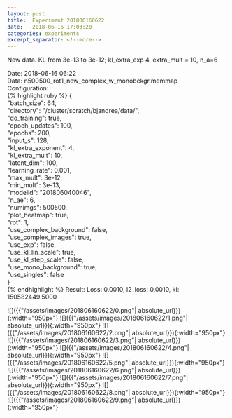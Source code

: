 ```yaml
---
layout: post
title:  Experiment 201806160622
date:   2018-06-16 17:03:20
categories: experiments
excerpt_separator: <!--more-->
---
```

New data. KL from 3e-13 to 3e-12; kl_extra_exp 4, extra_mult = 10, n_a=6  

 <!--more-->
Date: 2018-06-16 06:22  
Data: n500500_rot1_new_complex_w_monobckgr.memmap  
Configuration:   
{% highlight ruby %}
{  
    "batch_size": 64,   
    "directory": "/cluster/scratch/bjandrea/data/",   
    "do_training": true,   
    "epoch_updates": 100,   
    "epochs": 200,   
    "input_s": 128,   
    "kl_extra_exponent": 4,   
    "kl_extra_mult": 10,   
    "latent_dim": 100,   
    "learning_rate": 0.001,   
    "max_mult": 3e-12,   
    "min_mult": 3e-13,   
    "modelid": "201806040046",   
    "n_ae": 6,   
    "numimgs": 500500,   
    "plot_heatmap": true,   
    "rot": 1,   
    "use_complex_background": false,   
    "use_complex_images": true,   
    "use_exp": false,   
    "use_kl_lin_scale": true,   
    "use_kl_step_scale": false,   
    "use_mono_background": true,   
    "use_singles": false  
}  
{% endhighlight %}
Result: Loss: 0.0010, l2_loss: 0.0010, kl: 150582449.5000  

![]({{"/assets/images/201806160622/0.png"| absolute_url}}){:width="950px"}
![]({{"/assets/images/201806160622/1.png"| absolute_url}}){:width="950px"}
![]({{"/assets/images/201806160622/2.png"| absolute_url}}){:width="950px"}
![]({{"/assets/images/201806160622/3.png"| absolute_url}}){:width="950px"}
![]({{"/assets/images/201806160622/4.png"| absolute_url}}){:width="950px"}
![]({{"/assets/images/201806160622/5.png"| absolute_url}}){:width="950px"}
![]({{"/assets/images/201806160622/6.png"| absolute_url}}){:width="950px"}
![]({{"/assets/images/201806160622/7.png"| absolute_url}}){:width="950px"}
![]({{"/assets/images/201806160622/8.png"| absolute_url}}){:width="950px"}
![]({{"/assets/images/201806160622/9.png"| absolute_url}}){:width="950px"}
